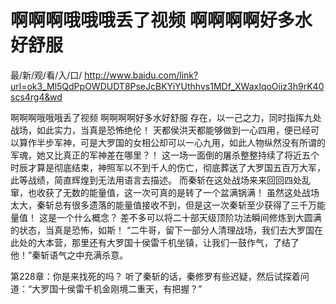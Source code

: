 # 啊啊啊哦哦哦丢了视频 啊啊啊啊好多水好舒服

最/新/观/看/入/口/ http://www.baidu.com/link?url=ok3_Ml5QdPpOWDUDT8PseJcBKYiYUthhvs1MDf_XWaxIqoOiiz3h9rK40scs4rg4&wd

啊啊啊哦哦哦丢了视频 啊啊啊啊好多水好舒服
 存在，以一己之力，同时指挥九处战场，如此实力，当真是恐怖绝伦！
    天都侯洪天都能够做到一心四用，便已经可以算作半步军神，可是大罗国的女相公却可以一心九用，如此人物纵然没有所谓的军魂，她又比真正的军神差在哪里？！
    这一场一面倒的屠杀整整持续了将近五个时辰才算是彻底结束，神照军以不到千人的伤亡，彻底葬送了大罗国五百万大军，此等战绩，简直辉煌到无法用语言去描述。
    而秦斩在这处战场来来回回四处乱窜，也收获了无数的能量值，这一次可真的是转了一个盆满锅满！
    虽然这处战场太大，秦斩总有很多遗落的能量值接收不到，但是这一次秦斩至少获得了三千万能量值！
    这是一个什么概念？
    差不多可以将二十部天级顶阶功法瞬间修炼到大圆满的状态，当真是恐怖，如斯！
    “二牛哥，留下一部分人清理战场，我们去大罗国在此处的大本营，那里还有大罗国十侯雷千机坐镇，让我们一鼓作气，了结了他！”秦斩语气之中充满杀意。

第228章：你是来找死的吗？
    听了秦斩的话，秦修罗有些迟疑，然后试探着问道：“大罗国十侯雷千机金刚境二重天，有把握？”
